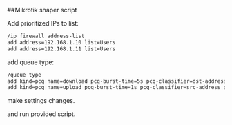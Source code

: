 ##Mikrotik shaper script

Add prioritized IPs to list:
```bash
/ip firewall address-list
add address=192.168.1.10 list=Users
add address=192.168.1.11 list=Users
```
add queue type:
```bash
/queue type
add kind=pcq name=download pcq-burst-time=5s pcq-classifier=dst-address pcq-dst-address6-mask=64 pcq-src-address6-mask=64
add kind=pcq name=upload pcq-burst-time=1s pcq-classifier=src-address pcq-dst-address6-mask=64 pcq-src-address6-mask=64
```
make settings changes.

and run provided script.



